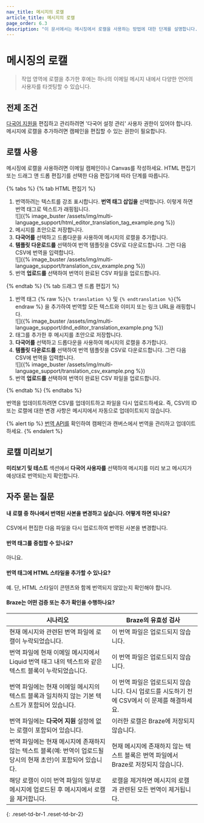 ```yaml
---
nav_title: 메시지의 로캘
article_title: 메시지의 로캘
page_order: 6.3
description: "이 문서에서는 메시징에서 로캘을 사용하는 방법에 대한 단계를 설명합니다."
---
```


# 메시징의 로캘

> 작업 영역에 로캘을 추가한 후에는 하나의 이메일 메시지 내에서 다양한 언어의 사용자를 타겟팅할 수 있습니다.

## 전제 조건

[다국어 지원을]({{site.baseurl}}/multi_language_support/) 편집하고 관리하려면 '다국어 설정 관리' 사용자 권한이 있어야 합니다. 메시지에 로캘을 추가하려면 캠페인을 편집할 수 있는 권한이 필요합니다.

## 로캘 사용

메시징에 로캘을 사용하려면 이메일 캠페인이나 Canvas를 작성하세요. HTML 편집기 또는 드래그 앤 드롭 편집기를 선택한 다음 편집기에 따라 단계를 따릅니다.

{% tabs %}
{% tab HTML 편집기 %}

1. 번역하려는 텍스트를 강조 표시합니다. **번역 태그 삽입을** 선택합니다. 이렇게 하면 번역 태그로 텍스트가 래핑됩니다. <br>![]({% image_buster /assets/img/multi-language_support/html_editor_translation_tag_example.png %})
2. 메시지를 초안으로 저장합니다.
3. **다국어를** 선택하고 드롭다운을 사용하여 메시지의 로캘을 추가합니다.
4. **템플릿 다운로드를** 선택하여 번역 템플릿을 CSV로 다운로드합니다. 그런 다음 CSV에 번역을 입력합니다. <br>![]({% image_buster /assets/img/multi-language_support/translation_csv_example.png %})
5. 번역 **업로드를** 선택하여 번역이 완료된 CSV 파일을 업로드합니다.

{% endtab %}
{% tab 드래그 앤 드롭 편집기 %}

1. 번역 태그 {% raw %}`{% translation %}` 및 `{% endtranslation %}`{% endraw %} 을 추가하여 번역할 모든 텍스트와 이미지 또는 링크 URL을 래핑합니다.<br>![]({% image_buster /assets/img/multi-language_support/dnd_editor_translation_example.png %})
2. 태그를 추가한 후 메시지를 초안으로 저장합니다.
3. **다국어를** 선택하고 드롭다운을 사용하여 메시지의 로캘을 추가합니다.
4. **템플릿 다운로드를** 선택하여 번역 템플릿을 CSV로 다운로드합니다. 그런 다음 CSV에 번역을 입력합니다. <br>![]({% image_buster /assets/img/multi-language_support/translation_csv_example.png %})
5. 번역 **업로드를** 선택하여 번역이 완료된 CSV 파일을 업로드합니다.

{% endtab %}
{% endtabs %}

번역을 업데이트하려면 CSV를 업데이트하고 파일을 다시 업로드하세요. 즉, CSV의 ID 또는 로캘에 대한 변경 사항은 메시지에서 자동으로 업데이트되지 않습니다.

{% alert tip %}
[번역 API를]({{site.baseurl}}/api/endpoints/translations) 확인하여 캠페인과 캔버스에서 번역을 관리하고 업데이트하세요.
{% endalert %}

## 로캘 미리보기

**미리보기 및 테스트** 섹션에서 **다국어 사용자를** 선택하여 메시지를 미리 보고 메시지가 예상대로 번역되는지 확인합니다.

## 자주 묻는 질문

#### 내 로캘 중 하나에서 번역된 사본을 변경하고 싶습니다. 어떻게 하면 되나요?
CSV에서 편집한 다음 파일을 다시 업로드하여 번역된 사본을 변경합니다.

#### 번역 태그를 중첩할 수 있나요?
아니요.

#### 번역 태그에 HTML 스타일을 추가할 수 있나요?
예. 단, HTML 스타일이 콘텐츠와 함께 번역되지 않았는지 확인해야 합니다.

#### Braze는 어떤 검증 또는 추가 확인을 수행하나요?

| 시나리오                                                                                                                                                 | Braze의 유효성 검사                                                                                            |
|----------------------------------------------------------------------------------------------------------------------------------------------------------|----------------------------------------------------------------------------------------------------------------|
| 현재 메시지와 관련된 번역 파일에 로캘이 누락되었습니다.                                                                               | 이 번역 파일은 업로드되지 않습니다.                                                                       |
| 번역 파일에 현재 이메일 메시지에서 Liquid 번역 태그 내의 텍스트와 같은 텍스트 블록이 누락되었습니다.                                | 이 번역 파일은 업로드되지 않습니다.                                                                       |
| 번역 파일에는 현재 이메일 메시지의 텍스트 블록과 일치하지 않는 기본 텍스트가 포함되어 있습니다.                                          | 이 번역 파일은 업로드되지 않습니다. 다시 업로드를 시도하기 전에 CSV에서 이 문제를 해결하세요.               |
| 번역 파일에는 **다국어 지원** 설정에 없는 로캘이 포함되어 있습니다.                                                           | 이러한 로캘은 Braze에 저장되지 않습니다.                                                                      |
| 번역 파일에는 현재 메시지에 존재하지 않는 텍스트 블록(예: 번역이 업로드될 당시의 현재 초안)이 포함되어 있습니다. | 현재 메시지에 존재하지 않는 텍스트 블록은 번역 파일에서 Braze로 저장되지 않습니다. |
| 해당 로캘이 이미 번역 파일의 일부로 메시지에 업로드된 후 메시지에서 로캘을 제거합니다.                           | 로캘을 제거하면 메시지의 로캘과 관련된 모든 번역이 제거됩니다.                   |
{: .reset-td-br-1 .reset-td-br-2}